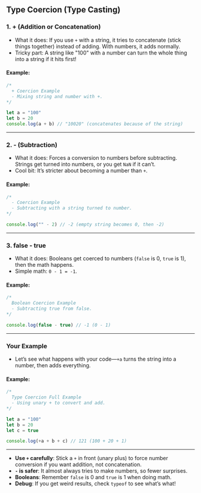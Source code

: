 ## Type Coercion (Type Casting)

### 1. + (Addition or Concatenation)
- What it does: If you use `+` with a string, it tries to concatenate (stick things together) instead of adding. With numbers, it adds normally.
- Tricky part: A string like "100" with a number can turn the whole thing into a string if it hits first!

#### Example:
```javascript
/*
  + Coercion Example
  - Mixing string and number with +.
*/

let a = "100"
let b = 20
console.log(a + b) // "10020" (concatenates because of the string)
```

---

### 2. - (Subtraction)
- What it does: Forces a conversion to numbers before subtracting. Strings get turned into numbers, or you get `NaN` if it can’t.
- Cool bit: It’s stricter about becoming a number than `+`.

#### Example:
```javascript
/*
  - Coercion Example
  - Subtracting with a string turned to number.
*/

console.log("" - 2) // -2 (empty string becomes 0, then -2)
```

---

### 3. false - true
- What it does: Booleans get coerced to numbers (`false` is 0, `true` is 1), then the math happens.
- Simple math: `0 - 1 = -1`.

#### Example:
```javascript
/*
  Boolean Coercion Example
  - Subtracting true from false.
*/

console.log(false - true) // -1 (0 - 1)
```

---

### Your Example
- Let’s see what happens with your code—`+a` turns the string into a number, then adds everything.

#### Example:
```javascript
/*
  Type Coercion Full Example
  - Using unary + to convert and add.
*/

let a = "100"
let b = 20
let c = true

console.log(+a + b + c) // 121 (100 + 20 + 1)
```

---

- **Use `+` carefully**: Stick a `+` in front (unary plus) to force number conversion if you want addition, not concatenation.
- **`-` is safer**: It almost always tries to make numbers, so fewer surprises.
- **Booleans**: Remember `false` is 0 and `true` is 1 when doing math.
- **Debug**: If you get weird results, check `typeof` to see what’s what!

